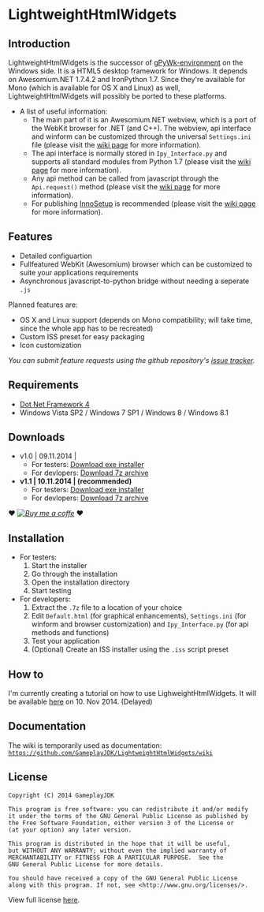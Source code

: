 # LightweightHtmlWidgets

## Introduction

LightweightHtmlWidgets is the successor of [gPyWk-environment](https://github.com/GameplayJDK/gPyWk-environment) on the Windows side. It is a HTML5 desktop framework for Windows. It depends on Awesomium.NET 1.7.4.2 and IronPython 1.7. Since they're available for Mono (which is available for OS X and Linux) as well, LightweightHtmlWidgets will possibly be ported to these platforms.

* A list of useful information:
  * The main part of it is an Awesomium.NET webview, which is a port of the WebKit browser for .NET (and C++). The webview, api interface and winform can be customized through the universal `Settings.ini` file (please visit the [wiki page](https://github.com/GameplayJDK/LightweightHtmlWidgets/wiki/Settings.ini) for more information).
  * The api interface is normally stored in `Ipy_Interface.py` and supports all standard modules from Python 1.7 (please visit the [wiki page](https://github.com/GameplayJDK/LightweightHtmlWidgets/wiki/Ipy_Interface.py) for more information).
  * Any api method can be called from javascript through the `Api.request()` method (please visit the [wiki page](https://github.com/GameplayJDK/LightweightHtmlWidgets/wiki/Api.request(FunctionName:String,Argument:String,Callback:Function)) for more information).
  * For publishing [InnoSetup](http://www.jrsoftware.org/isinfo.php) is recommended (please visit the [wiki page](https://github.com/GameplayJDK/LightweightHtmlWidgets/wiki/LightweightHtmlWidgets-v1.x-setup-x86t.iss) for more information).

## Features

* Detailed configuartion
* Fullfeatured WebKit (Awesomium) browser which can be customized to suite your applications requirements
* Asynchronous javascript-to-python bridge without needing a seperate `.js`

Planned features are:

* OS X and Linux support (depends on Mono compatibility; will take time, since the whole app has to be recreated)
* Custom ISS preset for easy packaging
* Icon customization

*You can submit feature requests using the github repository's [issue tracker](https://github.com/GameplayJDK/LightweightHtmlWidgets/issues).*

## Requirements

* [Dot Net Framework 4](http://www.microsoft.com/en-us/download/details.aspx?id=17718)
* Windows Vista SP2 / Windows 7 SP1 / Windows 8 / Windows 8.1

## Downloads

* v1.0 | 09.11.2014 | 
  * For testers: [Download exe installer](https://github.com/GameplayJDK/LightweightHtmlWidgets/raw/master/publish-rc/v1.0/LightweightHtmlWidgets-v1.0-setup-x86t.exe)
  * For devlopers: [Download 7z archive](https://github.com/GameplayJDK/LightweightHtmlWidgets/raw/master/publish-rc/v1.0/LightweightHtmlWidgets-v1.0-files-x86t.7z)
* **v1.1 | 10.11.2014 | (recommended)**
  * For testers: [Download exe installer](https://github.com/GameplayJDK/LightweightHtmlWidgets/raw/master/publish-rc/v1.1/LightweightHtmlWidgets-v1.1-setup-x86t.exe)
  * For devlopers: [Download 7z archive](https://github.com/GameplayJDK/LightweightHtmlWidgets/raw/master/publish-rc/v1.1/LightweightHtmlWidgets-v1.1-files-x86t.7z)

:heart: *[![Buy me a coffe](https://raw.githubusercontent.com/GameplayJDK/LightweightHtmlWidgets/master/buy-me-a-coffee.png "Buy me a coffe")](https://www.paypal.com/cgi-bin/webscr?cmd=_s-xclick&hosted_button_id=WMYAN6G9LE2LG)* :heart:

## Installation

* For testers:
  1. Start the installer
  2. Go through the installation
  3. Open the installation directory
  4. Start testing
* For developers:
  1. Extract the `.7z` file to a location of your choice
  2. Edit `Default.html` (for graphical enhancements), `Settings.ini` (for winform and browser customization) and `Ipy_Interface.py` (for api methods and functions)
  3. Test your application
  4. (Optional) Create an ISS installer using the `.iss` script preset

## How to

I'm currently creating a tutorial on how to use LighweightHtmlWidgets. It will be available [here](http://gameplayjdk.wordpress.com/2014/11/10/how-to-use-lightweighthtmlwidgets-to-create-a-html5-desktop-application-for-windows-10-11-2014) on 10. Nov 2014. (Delayed)

## Documentation

The wiki is temporarily used as documentation: [`https://github.com/GameplayJDK/LightweightHtmlWidgets/wiki`](https://github.com/GameplayJDK/LightweightHtmlWidgets/wiki)

## License

```
Copyright (C) 2014 GameplayJDK

This program is free software: you can redistribute it and/or modify
it under the terms of the GNU General Public License as published by
the Free Software Foundation, either version 3 of the License or
(at your option) any later version.

This program is distributed in the hope that it will be useful,
but WITHOUT ANY WARRANTY; without even the implied warranty of
MERCHANTABILITY or FITNESS FOR A PARTICULAR PURPOSE.  See the
GNU General Public License for more details.

You should have received a copy of the GNU General Public License
along with this program. If not, see <http://www.gnu.org/licenses/>.
```
View full license [here](http://www.gnu.org/licenses/gpl.txt).
